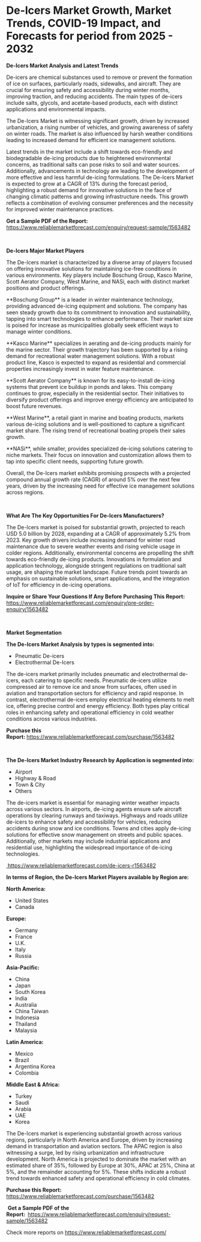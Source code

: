 <p><h1>De-Icers Market Growth, Market Trends, COVID-19 Impact, and Forecasts for period from 2025 - 2032</h1></p><p><strong>De-Icers Market Analysis and Latest Trends</strong></p>
<p><p>De-icers are chemical substances used to remove or prevent the formation of ice on surfaces, particularly roads, sidewalks, and aircraft. They are crucial for ensuring safety and accessibility during winter months, improving traction, and reducing accidents. The main types of de-icers include salts, glycols, and acetate-based products, each with distinct applications and environmental impacts. </p><p>The De-Icers Market is witnessing significant growth, driven by increased urbanization, a rising number of vehicles, and growing awareness of safety on winter roads. The market is also influenced by harsh weather conditions leading to increased demand for efficient ice management solutions. </p><p>Latest trends in the market include a shift towards eco-friendly and biodegradable de-icing products due to heightened environmental concerns, as traditional salts can pose risks to soil and water sources. Additionally, advancements in technology are leading to the development of more effective and less harmful de-icing formulations. The De-Icers Market is expected to grow at a CAGR of 13% during the forecast period, highlighting a robust demand for innovative solutions in the face of changing climatic patterns and growing infrastructure needs. This growth reflects a combination of evolving consumer preferences and the necessity for improved winter maintenance practices.</p></p>
<p><strong>Get a Sample PDF of the Report:&nbsp;</strong> <a href="https://www.reliablemarketforecast.com/enquiry/request-sample/1563482?utm_campaign=2483&utm_medium=2&utm_source=Github&utm_content=ia&utm_term=25022025&utm_id=de-icers">https://www.reliablemarketforecast.com/enquiry/request-sample/1563482</a></p>
<p>&nbsp;</p>
<p><strong>De-Icers Major Market Players</strong></p>
<p><p>The De-Icers market is characterized by a diverse array of players focused on offering innovative solutions for maintaining ice-free conditions in various environments. Key players include Boschung Group, Kasco Marine, Scott Aerator Company, West Marine, and NASi, each with distinct market positions and product offerings.</p><p>**Boschung Group** is a leader in winter maintenance technology, providing advanced de-icing equipment and solutions. The company has seen steady growth due to its commitment to innovation and sustainability, tapping into smart technologies to enhance performance. Their market size is poised for increase as municipalities globally seek efficient ways to manage winter conditions.</p><p>**Kasco Marine** specializes in aerating and de-icing products mainly for the marine sector. Their growth trajectory has been supported by a rising demand for recreational water management solutions. With a robust product line, Kasco is expected to expand as residential and commercial properties increasingly invest in water feature maintenance.</p><p>**Scott Aerator Company** is known for its easy-to-install de-icing systems that prevent ice buildup in ponds and lakes. This company continues to grow, especially in the residential sector. Their initiatives to diversify product offerings and improve energy efficiency are anticipated to boost future revenues.</p><p>**West Marine**, a retail giant in marine and boating products, markets various de-icing solutions and is well-positioned to capture a significant market share. The rising trend of recreational boating propels their sales growth.</p><p>**NASi**, while smaller, provides specialized de-icing solutions catering to niche markets. Their focus on innovation and customization allows them to tap into specific client needs, supporting future growth.</p><p>Overall, the De-Icers market exhibits promising prospects with a projected compound annual growth rate (CAGR) of around 5% over the next few years, driven by the increasing need for effective ice management solutions across regions.</p></p>
<p>&nbsp;</p>
<p><strong>What Are The Key Opportunities For De-Icers Manufacturers?</strong></p>
<p><p>The De-Icers market is poised for substantial growth, projected to reach USD 5.0 billion by 2028, expanding at a CAGR of approximately 5.2% from 2023. Key growth drivers include increasing demand for winter road maintenance due to severe weather events and rising vehicle usage in colder regions. Additionally, environmental concerns are propelling the shift towards eco-friendly de-icing products. Innovations in formulation and application technology, alongside stringent regulations on traditional salt usage, are shaping the market landscape. Future trends point towards an emphasis on sustainable solutions, smart applications, and the integration of IoT for efficiency in de-icing operations.</p></p>
<p><strong>Inquire or Share Your Questions If Any Before Purchasing This Report:</strong> <a href="https://www.reliablemarketforecast.com/enquiry/pre-order-enquiry/1563482?utm_campaign=2483&utm_medium=2&utm_source=Github&utm_content=ia&utm_term=25022025&utm_id=de-icers">https://www.reliablemarketforecast.com/enquiry/pre-order-enquiry/1563482</a></p>
<p>&nbsp;</p>
<p><strong>Market Segmentation</strong></p>
<p><strong>The De-Icers Market Analysis by types is segmented into:</strong></p>
<p><ul><li>Pneumatic De-icers</li><li>Electrothermal De-Icers</li></ul></p>
<p><p>The de-icers market primarily includes pneumatic and electrothermal de-icers, each catering to specific needs. Pneumatic de-icers utilize compressed air to remove ice and snow from surfaces, often used in aviation and transportation sectors for efficiency and rapid response. In contrast, electrothermal de-icers employ electrical heating elements to melt ice, offering precise control and energy efficiency. Both types play critical roles in enhancing safety and operational efficiency in cold weather conditions across various industries.</p></p>
<p><strong>Purchase this Report:&nbsp;</strong><a href="https://www.reliablemarketforecast.com/purchase/1563482?utm_campaign=2483&utm_medium=2&utm_source=Github&utm_content=ia&utm_term=25022025&utm_id=de-icers">https://www.reliablemarketforecast.com/purchase/1563482</a></p>
<p>&nbsp;</p>
<p><strong>The De-Icers Market Industry Research by Application is segmented into:</strong></p>
<p><ul><li>Airport</li><li>Highway & Road</li><li>Town & City</li><li>Others</li></ul></p>
<p><p>The de-icers market is essential for managing winter weather impacts across various sectors. In airports, de-icing agents ensure safe aircraft operations by clearing runways and taxiways. Highways and roads utilize de-icers to enhance safety and accessibility for vehicles, reducing accidents during snow and ice conditions. Towns and cities apply de-icing solutions for effective snow management on streets and public spaces. Additionally, other markets may include industrial applications and residential use, highlighting the widespread importance of de-icing technologies.</p></p>
<p><a href="https://www.reliablemarketforecast.com/de-icers-r1563482?utm_campaign=2483&utm_medium=2&utm_source=Github&utm_content=ia&utm_term=25022025&utm_id=de-icers">&nbsp;https://www.reliablemarketforecast.com/de-icers-r1563482</a></p>
<p><strong>In terms of Region, the De-Icers Market Players available by Region are:</strong></p>
<p>
    <p> <strong> North America: </strong>
        <ul>
            <li>United States</li>
            <li>Canada</li>
        </ul>
        </p> 
    <p> <strong> Europe: </strong>
        <ul>
            <li>Germany</li>
            <li>France</li>
            <li>U.K.</li>
            <li>Italy</li>
            <li>Russia</li>
        </ul>
        </p> 
    <p> <strong> Asia-Pacific: </strong>
        <ul>
            <li>China</li>
            <li>Japan</li>
            <li>South Korea</li>
            <li>India</li>
            <li>Australia</li>
            <li>China Taiwan</li>
            <li>Indonesia</li>
            <li>Thailand</li>
            <li>Malaysia</li>
        </ul>
        </p> 
    <p> <strong> Latin America: </strong>
        <ul>
            <li>Mexico</li>
            <li>Brazil</li>
            <li>Argentina Korea</li>
            <li>Colombia</li>
        </ul>
        </p> 
    <p> <strong> Middle East & Africa: </strong>
        <ul>
            <li>Turkey</li>
            <li>Saudi</li>
            <li>Arabia</li>
            <li>UAE</li>
            <li>Korea</li>
        </ul>
    </p>
    </p>
<p><p>The De-Icers market is experiencing substantial growth across various regions, particularly in North America and Europe, driven by increasing demand in transportation and aviation sectors. The APAC region is also witnessing a surge, led by rising urbanization and infrastructure development. North America is projected to dominate the market with an estimated share of 35%, followed by Europe at 30%, APAC at 25%, China at 5%, and the remainder accounting for 5%. These shifts indicate a robust trend towards enhanced safety and operational efficiency in cold climates.</p></p>
<p><strong>Purchase this Report: </strong><a href="https://www.reliablemarketforecast.com/purchase/1563482?utm_campaign=2483&utm_medium=2&utm_source=Github&utm_content=ia&utm_term=25022025&utm_id=de-icers">https://www.reliablemarketforecast.com/purchase/1563482</a></p>
<p>&nbsp;<strong>Get a Sample PDF of the Report:&nbsp;&nbsp;</strong><a href="https://www.reliablemarketforecast.com/enquiry/request-sample/1563482?utm_campaign=2483&utm_medium=2&utm_source=Github&utm_content=ia&utm_term=25022025&utm_id=de-icers">https://www.reliablemarketforecast.com/enquiry/request-sample/1563482</a></p>
<p><strong></strong></p>
<p>Check more reports on <a href="https://www.reliablemarketforecast.com/?utm_campaign=2483&utm_medium=2&utm_source=Github&utm_content=ia&utm_term=25022025&utm_id=de-icers">https://www.reliablemarketforecast.com/</a></p>